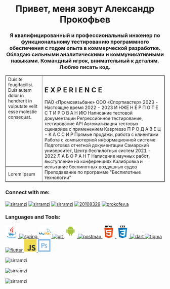 <h1 align="center">Привет, меня зовут Александр Прокофьев</h1>
<h3 align="center">Я квалифицированный и профессиональный инженер по
функциональному тестированию программного обеспечения с
годом опыта в коммерческой разработке. Обладаю сильными
аналитическими и коммуникативными навыками. Командный
игрок, внимательный к деталям. Люблю писать код.</h3>

<table width="100%" border="1" cellpadding="4" cellspacing="0">
   <tr>
    <td width="100" valign="top">Duis te feugifacilisi. Duis autem dolor in hendrerit 
         in vulputate velit esse molestie consequat.</td>
    <td rowspan="2" valign="top">
      <h2>E X P E R I E N C E</h1>
ПАО «Промсвязьбанк»
ООО «Спортмастер»
2023 - Настоящее время
2022 - 2023
И НЖЕ Н Е Р П О Т Е С Т И Р О В А Н ИЮ
Написание тестовой документации
Регрессионное тестирование, тестирование API
Автоматизация тестовых сценариев с применением Kaspresso
П Р О Д А В Е Ц - К А С С И Р
Прямые продажи, работа с клиентами
Работа с компьютерной информационной системе
Подготовка отчетной документации
Самарский университет, Центр беспилотных систем
2021 - 2022
Л А Б О Р А Н Т
Написание научных работ, выступление на конференциях
Калибровка и испытание беспилотных воздушных судов
Преподавание по программе "Беспилотные технологии"
     </td>
   </tr>
   <tr>
    <td height="40">Lorem ipsum</td>
   </tr>
  </table>

<h3 align="left">Connect with me:</h3>
<p align="left">
<a href="https://t.me/SirRamzii" target="blank"><img align="center" src="https://upload.wikimedia.org/wikipedia/commons/8/82/Telegram_logo.svg" alt="sirramzi" height="30" width="40" /></a>
<a href="https://vk.com/avprokofev" target="blank"><img align="center" src="https://raw.githubusercontent.com/rahuldkjain/github-profile-readme-generator/master/src/images/icons/Social/vk.svg" alt="sirramzi" height="30" width="40" /></a>
<a href="https://instagram.com/sirramzi" target="blank"><img align="center" src="https://raw.githubusercontent.com/rahuldkjain/github-profile-readme-generator/master/src/images/icons/Social/instagram.svg" alt="sirramzi" height="30" width="40" /></a>
<a href="https://stackoverflow.com/users/20108329" target="blank"><img align="center" src="https://raw.githubusercontent.com/rahuldkjain/github-profile-readme-generator/master/src/images/icons/Social/stack-overflow.svg" alt="20108329" height="30" width="40" /></a>
<a href="https://www.youtube.com/c/prokofev.a" target="blank"><img align="center" src="https://raw.githubusercontent.com/rahuldkjain/github-profile-readme-generator/master/src/images/icons/Social/youtube.svg" alt="prokofev.a" height="30" width="40" /></a>
</p>

<h3 align="left">Languages and Tools:</h3>
<p align="left"> 
<a href="https://www.java.com" target="_blank" rel="noreferrer"> <img src="https://raw.githubusercontent.com/devicons/devicon/master/icons/java/java-original.svg" alt="java" width="40" height="40"/> </a> 
<a href="https://spring.io/" target="_blank" rel="noreferrer"> <img src="https://www.vectorlogo.zone/logos/springio/springio-icon.svg" alt="spring" width="40" height="40"/> </a>
<a href="https://www.mysql.com/" target="_blank" rel="noreferrer"> <img src="https://raw.githubusercontent.com/devicons/devicon/master/icons/mysql/mysql-original-wordmark.svg" alt="mysql" width="40" height="40"/> </a> 
<a href="https://git-scm.com/" target="_blank" rel="noreferrer"> <img src="https://www.vectorlogo.zone/logos/git-scm/git-scm-icon.svg" alt="git" width="40" height="40"/> </a>
<a href="https://developer.android.com" target="_blank" rel="noreferrer"> <img src="https://raw.githubusercontent.com/devicons/devicon/master/icons/android/android-original-wordmark.svg" alt="android" width="40" height="40"/> </a> 
<a href="https://postman.com" target="_blank" rel="noreferrer"> <img src="https://www.vectorlogo.zone/logos/getpostman/getpostman-icon.svg" alt="postman" width="40" height="40"/> </a>
<a href="https://www.w3.org/html/" target="_blank" rel="noreferrer"> <img src="https://raw.githubusercontent.com/devicons/devicon/master/icons/html5/html5-original-wordmark.svg" alt="html5" width="40" height="40"/> </a> 
<a href="https://www.w3schools.com/css/" target="_blank" rel="noreferrer"> <img src="https://raw.githubusercontent.com/devicons/devicon/master/icons/css3/css3-original-wordmark.svg" alt="css3" width="40" height="40"/> </a> 
<a href="https://dart.dev" target="_blank" rel="noreferrer"> <img src="https://www.vectorlogo.zone/logos/dartlang/dartlang-icon.svg" alt="dart" width="40" height="40"/> </a> 
<a href="https://www.figma.com/" target="_blank" rel="noreferrer"> <img src="https://www.vectorlogo.zone/logos/figma/figma-icon.svg" alt="figma" width="40" height="40"/> </a> 
<a href="https://flutter.dev" target="_blank" rel="noreferrer"> <img src="https://www.vectorlogo.zone/logos/flutterio/flutterio-icon.svg" alt="flutter" width="40" height="40"/> </a> 
<a href="https://developer.mozilla.org/en-US/docs/Web/JavaScript" target="_blank" rel="noreferrer"> <img src="https://raw.githubusercontent.com/devicons/devicon/master/icons/javascript/javascript-original.svg" alt="javascript" width="40" height="40"/> </a> 
<a href="https://www.photoshop.com/en" target="_blank" rel="noreferrer"> <img src="https://raw.githubusercontent.com/devicons/devicon/master/icons/photoshop/photoshop-line.svg" alt="photoshop" width="40" height="40"/> </a> 
</p>

<p><img align="center" src="https://github-readme-stats.vercel.app/api/top-langs?username=sirramzi&show_icons=true&locale=en&layout=compact&theme=transparent" alt="sirramzi" /></p>

<p><img align="center" src="https://github-readme-stats.vercel.app/api?username=sirramzi&show_icons=true&locale=en&theme=transparent" alt="sirramzi" /></p>

<p><img align="center" src="https://github-readme-streak-stats.herokuapp.com/?user=sirramzi&theme=github-dark-blue&background=EB545400" alt="sirramzi" /></p>

